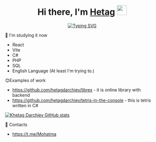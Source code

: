 <h1 align="center">Hi there, I'm <a href="https://daniilshat.ru/" target="_blank">Hetag</a> 
<img src="https://github.com/blackcater/blackcater/raw/main/images/Hi.gif" height="32"/></h1>
<div align="center">
  <a href="https://github.com/hetagdarchiev">
    <img src="https://readme-typing-svg.herokuapp.com?font=Calibri&weight=700&size=34&pause=1000&color=F70000&center=true&vCenter=true&repeat=false&width=435&lines=Welcome+to+my+profile" alt="Typing SVG" />
  </a>
</div>

🌱 I'm studying it now
- React
- Vite
- C#
- PHP
- SQL
- English Language (At least I'm trying to.)

😊Examples of work
- https://github.com/hetagdarchiev/librex - it is online library with backend
- https://github.com/hetagdarchiev/tetris-in-the-console - this is tetris written in C#

[![Khetag Darchiev GitHub stats](https://github-readme-stats.vercel.app/api?username=hetagdarchiev&show_icons=true&theme=radical)](https://github.com/ваш_ник)  

🔗 Contacts 
- https://t.me/Mohatma
